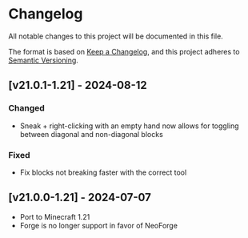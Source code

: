 # Changelog
All notable changes to this project will be documented in this file.

The format is based on [Keep a Changelog](https://keepachangelog.com/en/1.0.0/),
and this project adheres to [Semantic Versioning](https://semver.org/spec/v2.0.0.html).

## [v21.0.1-1.21] - 2024-08-12
### Changed
- Sneak + right-clicking with an empty hand now allows for toggling between diagonal and non-diagonal blocks
### Fixed
- Fix blocks not breaking faster with the correct tool

## [v21.0.0-1.21] - 2024-07-07
- Port to Minecraft 1.21
- Forge is no longer support in favor of NeoForge
